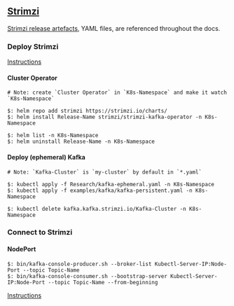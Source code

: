 ## [Strimzi](https://strimzi.io/)

[Strimzi release artefacts](https://github.com/strimzi/strimzi-kafka-operator/releases), YAML files, are referenced throughout the docs.  

### Deploy Strimzi

[Instructions](Docs/Strimzi0.14/GettingStarted)

#### Cluster Operator

```
# Note: create `Cluster Operator` in `K8s-Namespace` and make it watch `K8s-Namespace`

$: helm repo add strimzi https://strimzi.io/charts/
$: helm install Release-Name strimzi/strimzi-kafka-operator -n K8s-Namespace  

$: helm list -n K8s-Namespace
$: helm uninstall Release-Name -n K8s-Namespace
```

#### Deploy (ephemeral) Kafka

```
# Note: `Kafka-Cluster` is `my-cluster` by default in `*.yaml`

$: kubectl apply -f Research/kafka-ephemeral.yaml -n K8s-Namespace
$: kubectl apply -f examples/kafka/kafka-persistent.yaml -n K8s-Namespace

$: kubectl delete kafka.kafka.strimzi.io/Kafka-Cluster -n K8s-Namespace
```

### Connect to Strimzi

#### NodePort

```
$: bin/kafka-console-producer.sh --broker-list Kubectl-Server-IP:Node-Port --topic Topic-Name
$: bin/kafka-console-consumer.sh --bootstrap-server Kubectl-Server-IP:Node-Port --topic Topic-Name --from-beginning
```

[Instructions](Blog/AccessingKafka2Nodeports)

